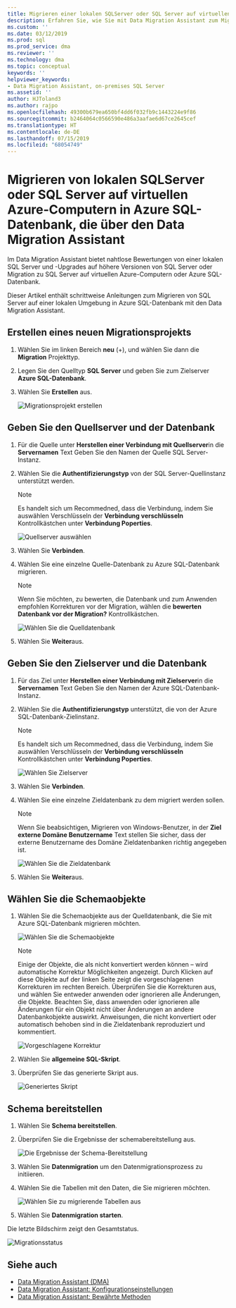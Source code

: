 ```yaml
---
title: Migrieren einer lokalen SQLServer oder SQL Server auf virtuellen Azure-Computern in Azure SQL-Datenbank mit den Data Migration Assistant | Microsoft-Dokumentation
description: Erfahren Sie, wie Sie mit Data Migration Assistant zum Migrieren von einer lokalen SQL Server zu Azure SQL-Datenbank
ms.custom: ''
ms.date: 03/12/2019
ms.prod: sql
ms.prod_service: dma
ms.reviewer: ''
ms.technology: dma
ms.topic: conceptual
keywords: ''
helpviewer_keywords:
- Data Migration Assistant, on-premises SQL Server
ms.assetid: ''
author: HJToland3
ms.author: rajpo
ms.openlocfilehash: 49300b679ea650bf4dd6f032fb9c1443224e9f86
ms.sourcegitcommit: b2464064c0566590e486a3aafae6d67ce2645cef
ms.translationtype: HT
ms.contentlocale: de-DE
ms.lasthandoff: 07/15/2019
ms.locfileid: "68054749"
---
```

# <a name="migrate-on-premises-sql-server-or-sql-server-on-azure-vms-to-azure-sql-database-using-the-data-migration-assistant"></a>Migrieren von lokalen SQLServer oder SQL Server auf virtuellen Azure-Computern in Azure SQL-Datenbank, die über den Data Migration Assistant

Im Data Migration Assistant bietet nahtlose Bewertungen von einer lokalen SQL Server und -Upgrades auf höhere Versionen von SQL Server oder Migration zu SQL Server auf virtuellen Azure-Computern oder Azure SQL-Datenbank.

Dieser Artikel enthält schrittweise Anleitungen zum Migrieren von SQL Server auf einer lokalen Umgebung in Azure SQL-Datenbank mit den Data Migration Assistant.   

## <a name="create-a-new-migration-project"></a>Erstellen eines neuen Migrationsprojekts

1. Wählen Sie im linken Bereich **neu** (+), und wählen Sie dann die **Migration** Projekttyp.

2. Legen Sie den Quelltyp **SQL Server** und geben Sie zum Zielserver **Azure SQL-Datenbank**.

3. Wählen Sie **Erstellen** aus.

   ![Migrationsprojekt erstellen](../dma/media/NewCreate1.png)

## <a name="specify-the-source-server-and-database"></a>Geben Sie den Quellserver und der Datenbank

1. Für die Quelle unter **Herstellen einer Verbindung mit Quellserver**in die **Servernamen** Text Geben Sie den Namen der Quelle SQL Server-Instanz.

2. Wählen Sie die **Authentifizierungstyp** von der SQL Server-Quellinstanz unterstützt werden.

   > [!NOTE]
   > Es handelt sich um Recommedned, dass die Verbindung, indem Sie auswählen Verschlüsseln der **Verbindung verschlüsseln** Kontrollkästchen unter **Verbindung Poperties**.

    ![Quellserver auswählen](../dma/media/select-source-server.png)

3. Wählen Sie **Verbinden**.

4. Wählen Sie eine einzelne Quelle-Datenbank zu Azure SQL-Datenbank migrieren.

   > [!NOTE]
   > Wenn Sie möchten, zu bewerten, die Datenbank und zum Anwenden empfohlen Korrekturen vor der Migration, wählen die **bewerten Datenbank vor der Migration?** Kontrollkästchen.

    ![Wählen Sie die Quelldatenbank](../dma/media/select-source-database.png)

5. Wählen Sie **Weiter**aus.

## <a name="specify-the-target-server-and-database"></a>Geben Sie den Zielserver und die Datenbank

1. Für das Ziel unter **Herstellen einer Verbindung mit Zielserver**in die **Servernamen** Text Geben Sie den Namen der Azure SQL-Datenbank-Instanz. 

2. Wählen Sie die **Authentifizierungstyp** unterstützt, die von der Azure SQL-Datenbank-Zielinstanz.

   > [!NOTE]
   > Es handelt sich um Recommedned, dass die Verbindung, indem Sie auswählen Verschlüsseln der **Verbindung verschlüsseln** Kontrollkästchen unter **Verbindung Poperties**.

     ![Wählen Sie Zielserver](../dma/media/select-target-server.png)

3. Wählen Sie **Verbinden**.

4. Wählen Sie eine einzelne Zieldatenbank zu dem migriert werden sollen.

   > [!NOTE]
   > Wenn Sie beabsichtigen, Migrieren von Windows-Benutzer, in der **Ziel externe Domäne Benutzername** Text stellen Sie sicher, dass der externe Benutzername des Domäne Zieldatenbanken richtig angegeben ist.

    ![Wählen Sie die Zieldatenbank](../dma/media/select-target-database.png)

5. Wählen Sie **Weiter**aus.

## <a name="select-schema-objects"></a>Wählen Sie die Schemaobjekte

1.  Wählen Sie die Schemaobjekte aus der Quelldatenbank, die Sie mit Azure SQL-Datenbank migrieren möchten.

    ![Wählen Sie die Schemaobjekte](../dma/media/select-schema-objects.png)

       > [!NOTE]
       > Einige der Objekte, die als nicht konvertiert werden können – wird automatische Korrektur Möglichkeiten angezeigt. Durch Klicken auf diese Objekte auf der linken Seite zeigt die vorgeschlagenen Korrekturen im rechten Bereich. Überprüfen Sie die Korrekturen aus, und wählen Sie entweder anwenden oder ignorieren alle Änderungen, die Objekte. Beachten Sie, dass anwenden oder ignorieren alle Änderungen für ein Objekt nicht über Änderungen an andere Datenbankobjekte auswirkt. Anweisungen, die nicht konvertiert oder automatisch behoben sind in die Zieldatenbank reproduziert und kommentiert.

    ![Vorgeschlagene Korrektur](../dma/media/suggested-fix.png)

2. Wählen Sie **allgemeine SQL-Skript**.
 
3. Überprüfen Sie das generierte Skript aus.

    ![Generiertes Skript](../dma/media/generated-script.png)

## <a name="deploy-schema"></a>Schema bereitstellen

1. Wählen Sie **Schema bereitstellen**.

2. Überprüfen Sie die Ergebnisse der schemabereitstellung aus.
 
    ![Die Ergebnisse der Schema-Bereitstellung](../dma/media/schema-deployment-results.png)

3. Wählen Sie **Datenmigration** um den Datenmigrationsprozess zu initiieren.
 
4. Wählen Sie die Tabellen mit den Daten, die Sie migrieren möchten.

    ![Wählen Sie zu migrierende Tabellen aus](../dma/media/select-tables-to-migrate.png) 

5. Wählen Sie **Datenmigration starten**.
 
Die letzte Bildschirm zeigt den Gesamtstatus.

   ![Migrationsstatus](../dma/media/migration-status.png) 

## <a name="see-also"></a>Siehe auch

- [Data Migration Assistant (DMA)](../dma/dma-overview.md)
- [Data Migration Assistant: Konfigurationseinstellungen](../dma/dma-configurationsettings.md)
- [Data Migration Assistant: Bewährte Methoden](../dma/dma-bestpractices.md)
